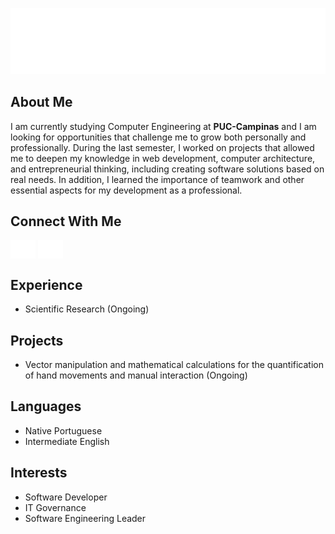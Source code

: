![header](/images/header.svg)

## About Me  
I am currently studying Computer Engineering at **PUC-Campinas** and I am looking for opportunities that challenge me to grow both personally and professionally. During the last semester, I worked on projects that allowed me to deepen my knowledge in web development, computer architecture, and entrepreneurial thinking, including creating software solutions based on real needs. In addition, I learned the importance of teamwork and other essential aspects for my development as a professional.  

## Connect With Me  
<a href="https://www.linkedin.com/in/taynara-ara%C3%BAjo/" target="black"><img align="center" src="./images/linkedin.svg" alt="taynara-araújo" height="30" width="40" /></a>
<a href="https://www.instagram.com/tayaassis_/" target="black"><img align="center" src="./images/instagram.svg" alt="tayaassis" height="30" width="40" /></a>

## Experience  
- Scientific Research (Ongoing)  

## Projects  
- Vector manipulation and mathematical calculations for the quantification of hand movements and manual interaction (Ongoing)

## Languages  
- Native Portuguese  
- Intermediate English 

## Interests  
- Software Developer
- IT Governance
- Software Engineering Leader
